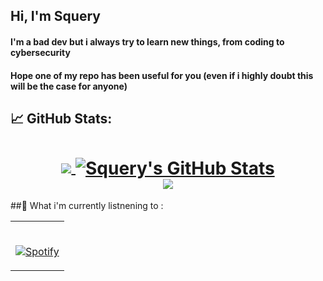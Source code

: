 ## Hi, I'm Squery
#### I'm a bad dev but i always try to learn new things, from coding to cybersecurity
#### Hope one of my repo has been useful for you (even if i highly doubt this will be the case for anyone)

## &#x1f4c8; GitHub Stats:

<h1 align="center">
<a href="https://github.com/Squerys">
  <img align="center" src="https://github-readme-stats.vercel.app/api/top-langs/?username=Squerys&hide=java,html&title_color=ffffff&text_color=c9cacc&icon_color=2bbc8a&bg_color=1d1f21"></img>
</a>
<a href="https://github.com/Squerys">
  <img align="center" src="https://github-readme-stats.vercel.app/api?username=Squerys&show_icons=true&line_height=27&count_private=true&title_color=ffffff&text_color=c9cacc&icon_color=ffff00&bg_color=1d1f21" alt="Squery's GitHub Stats"></img>
</a>
<br>
<a href="https://github.com/Squerys">
  <img align="center" src="https://github-readme-streak-stats.herokuapp.com?user=Squerys&theme=dark&background=1D1F21" />
</a>
</br>
</h1>


##:musical_note: What i'm currently listnening to : 

<table align="center" width="100%"> 
  <tr>
  <td width="100%">
    
&nbsp; <br> [![Spotify](https://squerys.vercel.app/api/spotify?background_color=0d1117&border_color=ffffff)](https://open.spotify.com/user/b1to01nn9dp4mzoyq0f0drsfs)
    
  </td>

